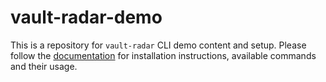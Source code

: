 # vault-radar-demo

This is a repository for `vault-radar` CLI demo content and setup. Please follow the [documentation](https://developer.hashicorp.com/hcp/docs/vault-radar/cli)
for installation instructions, available commands and their usage.
